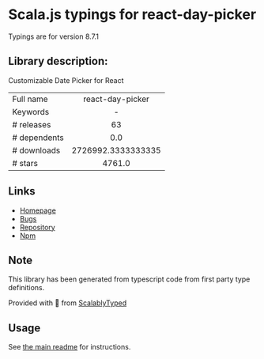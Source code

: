 
# Scala.js typings for react-day-picker

Typings are for version 8.7.1

## Library description:
Customizable Date Picker for React

|                    |                 |
| ------------------ | :-------------: |
| Full name          | react-day-picker |
| Keywords           | - |
| # releases         | 63 |
| # dependents       | 0.0 |
| # downloads        | 2726992.3333333335 |
| # stars            | 4761.0 |

## Links
- [Homepage](http://react-day-picker.js.org)
- [Bugs](https://github.com/gpbl/react-day-picker/issues)
- [Repository](https://github.com/gpbl/react-day-picker)
- [Npm](https://www.npmjs.com/package/react-day-picker)
    


## Note
This library has been generated from typescript code from first party type definitions.

Provided with :purple_heart: from [ScalablyTyped](https://github.com/oyvindberg/ScalablyTyped)

## Usage
See [the main readme](../../readme.md) for instructions.


